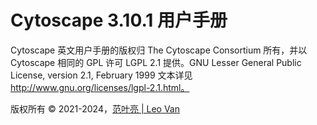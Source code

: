 # Cytoscape 3.10.1 用户手册

Cytoscape 英文用户手册的版权归 The Cytoscape Consortium 所有，并以 Cytoscape 相同的 GPL 许可 LGPL 2.1 提供。GNU Lesser General Public License, version 2.1, February 1999 文本详见 http://www.gnu.org/licenses/lgpl-2.1.html。

版权所有 &copy; 2021-2024，<a href="https://leovan.me" target="_blank">范叶亮 | Leo Van</a>

